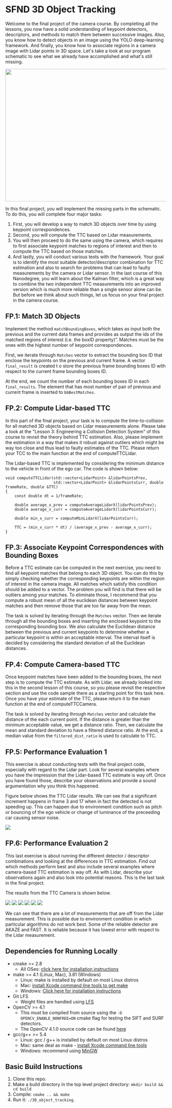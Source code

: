 # SFND 3D Object Tracking

Welcome to the final project of the camera course. By completing all the lessons, you now have a solid understanding of keypoint detectors, descriptors, and methods to match them between successive images. Also, you know how to detect objects in an image using the YOLO deep-learning framework. And finally, you know how to associate regions in a camera image with Lidar points in 3D space. Let's take a look at our program schematic to see what we already have accomplished and what's still missing.

<img src="images/course_code_structure.png" width="779" height="414" />

In this final project, you will implement the missing parts in the schematic. To do this, you will complete four major tasks: 
1. First, you will develop a way to match 3D objects over time by using keypoint correspondences. 
2. Second, you will compute the TTC based on Lidar measurements. 
3. You will then proceed to do the same using the camera, which requires to first associate keypoint matches to regions of interest and then to compute the TTC based on those matches. 
4. And lastly, you will conduct various tests with the framework. Your goal is to identify the most suitable detector/descriptor combination for TTC estimation and also to search for problems that can lead to faulty measurements by the camera or Lidar sensor. In the last course of this Nanodegree, you will learn about the Kalman filter, which is a great way to combine the two independent TTC measurements into an improved version which is much more reliable than a single sensor alone can be. But before we think about such things, let us focus on your final project in the camera course. 

## FP.1: Match 3D Objects
Implement the method `matchBoundingBoxes`, which takes as input both the previous and the current data frames and provides as output the ids of the matched regions of interest (i.e. the boxID property)“. Matches must be the ones with the highest number of keypoint correspondences.

First, we iterate through `Matches` vector to extract the bounding box ID that enclose the keypoints on the previous and current frame. A vector `final_result` is created t o store the previous frame bounding boxes ID with respect to the current frame bounding boxes ID.

At the end, we count the number of each bounding boxes ID in each `final_results`. The element that has most number of pair of previous and current frame is inserted to `bbBestMatches`.

## FP.2: Compute Lidar-based TTC
In this part of the final project, your task is to compute the time-to-collision for all matched 3D objects based on Lidar measurements alone. Please take a look at the "Lesson 3: Engineering a Collision Detection System" of this course to revisit the theory behind TTC estimation. Also, please implement the estimation in a way that makes it robust against outliers which might be way too close and thus lead to faulty estimates of the TTC. Please return your TCC to the main function at the end of computeTTCLidar.

The Lidar-based TTC is implemented by considering the minimum distance to the vehicle in front of the ego car. The code is shown below:
```
void computeTTCLidar(std::vector<LidarPoint> &lidarPointsPrev,
                     std::vector<LidarPoint> &lidarPointsCurr, double frameRate, double &TTC)
{
    const double dt = 1/frameRate;

    double average_x_prev = computeAverageLidarX(lidarPointsPrev);
    double average_x_curr = computeAverageLidarX(lidarPointsCurr);

    double min_x_curr = computeMinLidarX(lidarPointsCurr);

    TTC = (min_x_curr * dt) / (average_x_prev - average_x_curr);
}
```

## FP.3: Associate Keypoint Correspondences with Bounding Boxes
Before a TTC estimate can be computed in the next exercise, you need to find all keypoint matches that belong to each 3D object. You can do this by simply checking whether the corresponding keypoints are within the region of interest in the camera image. All matches which satisfy this condition should be added to a vector. The problem you will find is that there will be outliers among your matches. To eliminate those, I recommend that you compute a robust mean of all the euclidean distances between keypoint matches and then remove those that are too far away from the mean.

The task is solved by iterating through the `Matches` vector. Then we iterate through all the bounding boxes and inserting the enclosed keypoint to the corresponding bounding box. We also calculate the Euclidean distance between the previous and current keypoints to determine whether a particular keypoint is within an acceptable interval. The interval itself is decided by considering the standard deviation of all the Euclidean distances.

## FP.4: Compute Camera-based TTC
Once keypoint matches have been added to the bounding boxes, the next step is to compute the TTC estimate. As with Lidar, we already looked into this in the second lesson of this course, so you please revisit the respective section and use the code sample there as a starting point for this task here. Once you have your estimate of the TTC, please return it to the main function at the end of computeTTCCamera.

The task is solved by iterating through `Matches` vector and calculate the distance of the each current point. If the distance is greater than the minimum acceptable value, we get a distance ratio. Then, we calculate the mean and standard deviation to have a filtered distance ratio. At the end, a median value from the `filtered_dist_ratio` is used to calculate to TTC.

## FP.5: Performance Evaluation 1
This exercise is about conducting tests with the final project code, especially with regard to the Lidar part. Look for several examples where you have the impression that the Lidar-based TTC estimate is way off. Once you have found those, describe your observations and provide a sound argumentation why you think this happened.

Figure below shows the TTC Lidar results. We can see that a significant increment happens in frame 3 and 17 when in fact the detected is not speeding up. This can happen due to environment condition such as pitch or bouncing of the ego vehicle or change of luminance of the preceeding car causing sensor noise.

<img src="images/TTC Lidar.png"/>

## FP.6: Performance Evaluation 2
This last exercise is about running the different detector / descriptor combinations and looking at the differences in TTC estimation. Find out which methods perform best and also include several examples where camera-based TTC estimation is way off. As with Lidar, describe your observations again and also look into potential reasons. This is the last task in the final project.

The results from the TTC Camera is shown below.

<img src="images/TTC Camera - AKAZE.png"/>
<img src="images/TTC Camera - BRISK.png"/>
<img src="images/TTC Camera - FAST.png"/>
<img src="images/TTC Camera - HARRIS.png"/>
<img src="images/TTC Camera - ORB.png"/>
<img src="images/TTC Camera - SIFT.png"/>

We can see that there are a lot of measurements that are off from the Lidar measurement. This is possible due to environment condition in which particular algorithms do not work best. Some of the reliable detector are AKAZE and FAST. It is reliable because it has lowest error with respect to the Lidar measurement.

## Dependencies for Running Locally
* cmake >= 2.8
  * All OSes: [click here for installation instructions](https://cmake.org/install/)
* make >= 4.1 (Linux, Mac), 3.81 (Windows)
  * Linux: make is installed by default on most Linux distros
  * Mac: [install Xcode command line tools to get make](https://developer.apple.com/xcode/features/)
  * Windows: [Click here for installation instructions](http://gnuwin32.sourceforge.net/packages/make.htm)
* Git LFS
  * Weight files are handled using [LFS](https://git-lfs.github.com/)
* OpenCV >= 4.1
  * This must be compiled from source using the `-D OPENCV_ENABLE_NONFREE=ON` cmake flag for testing the SIFT and SURF detectors.
  * The OpenCV 4.1.0 source code can be found [here](https://github.com/opencv/opencv/tree/4.1.0)
* gcc/g++ >= 5.4
  * Linux: gcc / g++ is installed by default on most Linux distros
  * Mac: same deal as make - [install Xcode command line tools](https://developer.apple.com/xcode/features/)
  * Windows: recommend using [MinGW](http://www.mingw.org/)

## Basic Build Instructions

1. Clone this repo.
2. Make a build directory in the top level project directory: `mkdir build && cd build`
3. Compile: `cmake .. && make`
4. Run it: `./3D_object_tracking`.
